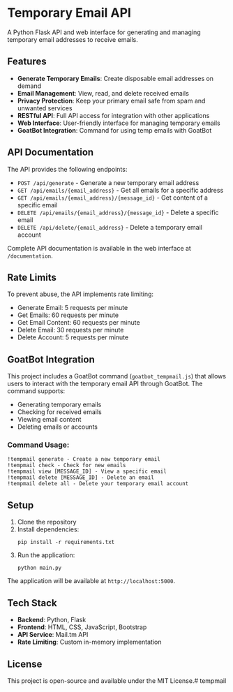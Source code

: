 # Temporary Email API

A Python Flask API and web interface for generating and managing temporary email addresses to receive emails.

## Features

- **Generate Temporary Emails**: Create disposable email addresses on demand
- **Email Management**: View, read, and delete received emails
- **Privacy Protection**: Keep your primary email safe from spam and unwanted services
- **RESTful API**: Full API access for integration with other applications
- **Web Interface**: User-friendly interface for managing temporary emails
- **GoatBot Integration**: Command for using temp emails with GoatBot

## API Documentation

The API provides the following endpoints:

- `POST /api/generate` - Generate a new temporary email address
- `GET /api/emails/{email_address}` - Get all emails for a specific address
- `GET /api/emails/{email_address}/{message_id}` - Get content of a specific email
- `DELETE /api/emails/{email_address}/{message_id}` - Delete a specific email
- `DELETE /api/delete/{email_address}` - Delete a temporary email account

Complete API documentation is available in the web interface at `/documentation`.

## Rate Limits

To prevent abuse, the API implements rate limiting:

- Generate Email: 5 requests per minute
- Get Emails: 60 requests per minute
- Get Email Content: 60 requests per minute
- Delete Email: 30 requests per minute
- Delete Account: 5 requests per minute

## GoatBot Integration

This project includes a GoatBot command (`goatbot_tempmail.js`) that allows users to interact with the temporary email API through GoatBot. The command supports:

- Generating temporary emails
- Checking for received emails
- Viewing email content
- Deleting emails or accounts

### Command Usage:

```
!tempmail generate - Create a new temporary email
!tempmail check - Check for new emails
!tempmail view [MESSAGE_ID] - View a specific email
!tempmail delete [MESSAGE_ID] - Delete an email
!tempmail delete all - Delete your temporary email account
```

## Setup

1. Clone the repository
2. Install dependencies:
   ```
   pip install -r requirements.txt
   ```
3. Run the application:
   ```
   python main.py
   ```

The application will be available at `http://localhost:5000`.

## Tech Stack

- **Backend**: Python, Flask
- **Frontend**: HTML, CSS, JavaScript, Bootstrap
- **API Service**: Mail.tm API
- **Rate Limiting**: Custom in-memory implementation

## License

This project is open-source and available under the MIT License.# tempmail
